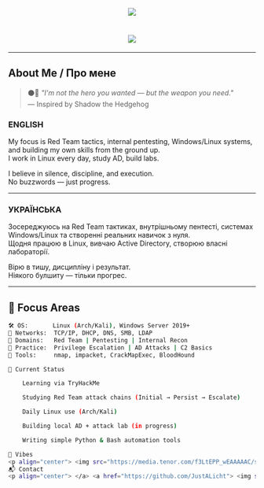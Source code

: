 <p align="center">
  <img src="https://capsule-render.vercel.app/api?type=waving&height=200&text=Shadow%20Ops&fontAlign=50&fontAlignY=40&color=ff0000&textBg=true&animation=fadeIn&desc=Red%20Team%20Mindset%20%7C%20Pentest%20Path&descAlign=50&descAlignY=70" />
</p>

<h1 align="center">
  <img src="https://readme-typing-svg.herokuapp.com?font=Fira+Code&size=22&duration=3000&pause=1000&color=FF0000&center=true&vCenter=true&width=435&lines=Aspiring+Red+Teamer;Pentester+in+Progress;Linux+Daily+Driver;Shadow+Mindset" />
</h1>

---

## About Me / Про мене

> ⚫️🔴 _"I'm not the hero you wanted — but the weapon you need."_  
> — Inspired by Shadow the Hedgehog

### ENGLISH

My focus is Red Team tactics, internal pentesting, Windows/Linux systems, and building my own skills from the ground up.  
I work in Linux every day, study AD, build labs.

I believe in silence, discipline, and execution.  
No buzzwords — just progress.

---

### УКРАЇНСЬКА

Зосереджуюсь на Red Team тактиках, внутрішньому пентесті, системах Windows/Linux та створенні реальних навичок з нуля.  
Щодня працюю в Linux, вивчаю Active Directory, створюю власні лабораторії.

Вірю в тишу, дисципліну і результат.  
Ніякого булшиту — тільки прогрес.

---

## 🧠 Focus Areas

```bash
🛠️ OS:       Linux (Arch/Kali), Windows Server 2019+
📡 Networks:  TCP/IP, DHCP, DNS, SMB, LDAP
🧪 Domains:   Red Team | Pentesting | Internal Recon
💉 Practice:  Privilege Escalation | AD Attacks | C2 Basics
🎯 Tools:     nmap, impacket, CrackMapExec, BloodHound

📍 Current Status

    Learning via TryHackMe

    Studying Red Team attack chains (Initial → Persist → Escalate)

    Daily Linux use (Arch/Kali)

    Building local AD + attack lab (in progress)

    Writing simple Python & Bash automation tools

🦔 Vibes
<p align="center"> <img src="https://media.tenor.com/f3LtEPP_wEAAAAAC/shadow-the-hedgehog-run.gif" width="380px" /> </p>
📬 Contact
<p align="center"> </a> <a href="https://github.com/JustALicht"> <img src="https://img.shields.io/badge/GitHub-@JustALicht-black?style=for-the-badge&logo=github&logoColor=white"/> </a> </p> <p align="center"> <img src="https://capsule-render.vercel.app/api?type=wave&color=000000&height=120&section=footer"/> </p> ```
